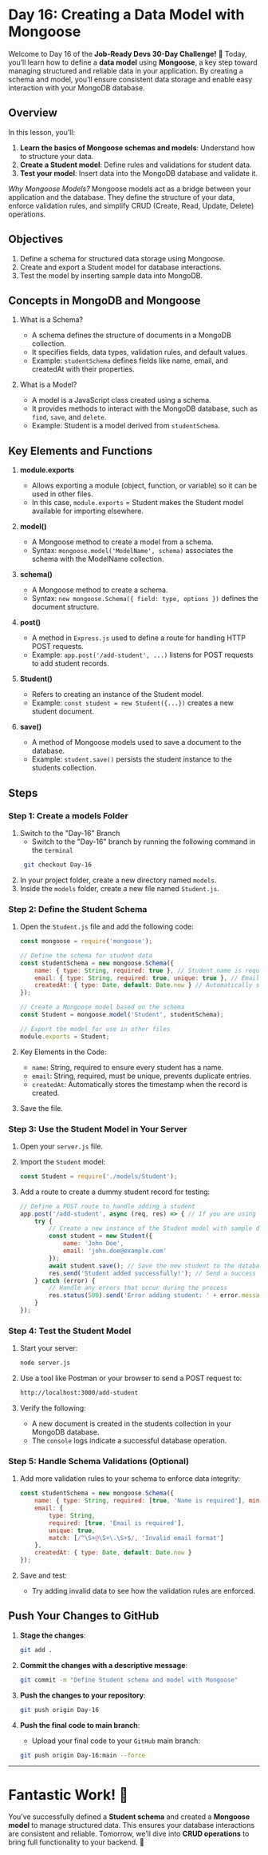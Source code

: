 # Day 16: Creating a Data Model with Mongoose

Welcome to Day 16 of the **Job-Ready Devs 30-Day Challenge!** 🎉 Today, you’ll learn how to define a **data model** using **Mongoose**, a key step toward managing structured and reliable data in your application. By creating a schema and model, you’ll ensure consistent data storage and enable easy interaction with your MongoDB database.

## Overview
In this lesson, you’ll:

1. **Learn the basics of Mongoose schemas and models**: Understand how to structure your data.
2. **Create a Student model**: Define rules and validations for student data.
3. **Test your model**: Insert data into the MongoDB database and validate it.  

*Why Mongoose Models?*
Mongoose models act as a bridge between your application and the database. They define the structure of your data, enforce validation rules, and simplify CRUD (Create, Read, Update, Delete) operations.

## Objectives
1. Define a schema for structured data storage using Mongoose.
2. Create and export a Student model for database interactions.
3. Test the model by inserting sample data into MongoDB.

## Concepts in MongoDB and Mongoose
1. What is a Schema?
    - A schema defines the structure of documents in a MongoDB collection.
    - It specifies fields, data types, validation rules, and default values.
    - Example: `studentSchema` defines fields like name, email, and createdAt with their properties.

2. What is a Model?
    - A model is a JavaScript class created using a schema.
    - It provides methods to interact with the MongoDB database, such as `find`, `save`, and `delete`.
    - Example: Student is a model derived from `studentSchema`.


## Key Elements and Functions
1. **module.exports**
    - Allows exporting a module (object, function, or variable) so it can be used in other files.
    - In this case, `module.exports` = Student makes the Student model available for importing elsewhere.

2. **model()**
    - A Mongoose method to create a model from a schema.
    - Syntax: `mongoose.model('ModelName', schema)` associates the schema with the ModelName collection.

3. **schema()**
    - A Mongoose method to create a schema.
    - Syntax: `new mongoose.Schema({ field: type, options })` defines the document structure.

4. **post()**
    - A method in `Express.js` used to define a route for handling HTTP POST requests.
    - Example: `app.post('/add-student', ...)` listens for POST requests to add student records.

5. **Student()**
    - Refers to creating an instance of the Student model.
    - Example: `const student = new Student({...})` creates a new student document.

6. **save()**
    - A method of Mongoose models used to save a document to the database.
    - Example: `student.save()` persists the student instance to the students collection.


## Steps
### Step 1: Create a models Folder
1. Switch to the "Day-16" Branch
    - Switch to the "Day-16" branch by running the following command in the `terminal`
    ```bash
     git checkout Day-16
    ```
2. In your project folder, create a new directory named `models`.
3. Inside the `models` folder, create a new file named `Student.js`.

### Step 2: Define the Student Schema
1. Open the `Student.js` file and add the following code:
    ```javascript
    const mongoose = require('mongoose');

    // Define the schema for student data
    const studentSchema = new mongoose.Schema({
        name: { type: String, required: true }, // Student name is required
        email: { type: String, required: true, unique: true }, // Email is required and must be unique
        createdAt: { type: Date, default: Date.now } // Automatically set the creation date
    });

    // Create a Mongoose model based on the schema
    const Student = mongoose.model('Student', studentSchema);

    // Export the model for use in other files
    module.exports = Student;
    ```

2. Key Elements in the Code:  
    - `name`: String, required to ensure every student has a name.  
    - `email`: String, required, must be unique, prevents duplicate entries.  
    - `createdAt`: Automatically stores the timestamp when the record is created.  

3. Save the file.


### Step 3: Use the Student Model in Your Server
1. Open your `server.js` file.
2. Import the `Student` model:
    ```javascript
    const Student = require('./models/Student');
    ```

3. Add a route to create a dummy student record for testing:
    ```javascript
    // Define a POST route to handle adding a student
    app.post('/add-student', async (req, res) => { // If you are using browser to create a student then call get method app.get()
        try {
            // Create a new instance of the Student model with sample data
            const student = new Student({
                name: 'John Doe',
                email: 'john.doe@example.com'
            });
            await student.save(); // Save the new student to the database
            res.send('Student added successfully!'); // Send a success response to the client
        } catch (error) {
            // Handle any errors that occur during the process
            res.status(500).send('Error adding student: ' + error.message);
        }
    });
    ```

### Step 4: Test the Student Model
1. Start your server:
    ```bash
    node server.js
    ```

2. Use a tool like Postman or your browser to send a POST request to:
    ```bash
    http://localhost:3000/add-student
    ```

3. Verify the following:
    - A new document is created in the students collection in your MongoDB database.
    - The `console` logs indicate a successful database operation.


### Step 5: Handle Schema Validations (Optional)
1. Add more validation rules to your schema to enforce data integrity:
    ```javascript
    const studentSchema = new mongoose.Schema({
        name: { type: String, required: [true, 'Name is required'], minlength: 3 },
        email: { 
            type: String, 
            required: [true, 'Email is required'], 
            unique: true, 
            match: [/^\S+@\S+\.\S+$/, 'Invalid email format']
        },
        createdAt: { type: Date, default: Date.now }
    });
    ```

2. Save and test:
    - Try adding invalid data to see how the validation rules are enforced.


## Push Your Changes to GitHub
1. **Stage the changes**:
    ```bash
    git add .
    ```

2. **Commit the changes with a descriptive message**:
    ```bash
    git commit -m "Define Student schema and model with Mongoose"
    ```

3. **Push the changes to your repository**:
    ```bash
    git push origin Day-16
    ```

4. **Push the final code to main branch**:
    - Upload your final code to your `GitHub` main branch:
    ```bash
    git push origin Day-16:main --force
    ```

---

# Fantastic Work! 🎉
You’ve successfully defined a **Student schema** and created a **Mongoose model** to manage structured data. This ensures your database interactions are consistent and reliable. Tomorrow, we’ll dive into **CRUD operations** to bring full functionality to your backend. 🚀
